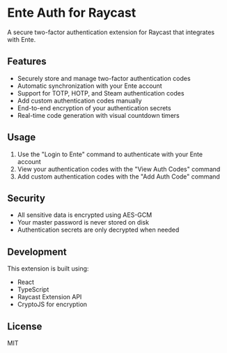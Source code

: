 # Ente Auth for Raycast

A secure two-factor authentication extension for Raycast that integrates with Ente.

## Features

- Securely store and manage two-factor authentication codes
- Automatic synchronization with your Ente account
- Support for TOTP, HOTP, and Steam authentication codes
- Add custom authentication codes manually
- End-to-end encryption of your authentication secrets
- Real-time code generation with visual countdown timers

## Usage

1. Use the "Login to Ente" command to authenticate with your Ente account
2. View your authentication codes with the "View Auth Codes" command
3. Add custom authentication codes with the "Add Auth Code" command

## Security

- All sensitive data is encrypted using AES-GCM
- Your master password is never stored on disk
- Authentication secrets are only decrypted when needed

## Development

This extension is built using:

- React
- TypeScript
- Raycast Extension API
- CryptoJS for encryption

## License

MIT

